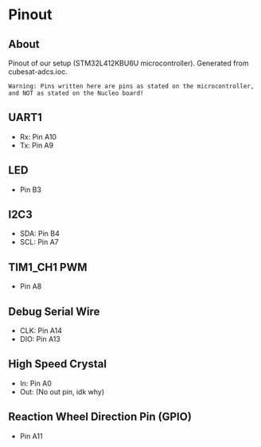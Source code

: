 # Pinout
## About 
Pinout of our setup (STM32L412KBU6U microcontroller). Generated from cubesat-adcs.ioc.  
```
Warning: Pins written here are pins as stated on the microcontroller, and NOT as stated on the Nucleo board!
```

## UART1
- Rx: Pin A10
- Tx: Pin A9

## LED
- Pin B3
	
## I2C3
- SDA: Pin B4
- SCL: Pin A7

## TIM1_CH1 PWM
- Pin A8

## Debug Serial Wire
- CLK: Pin A14
- DIO: Pin A13

## High Speed Crystal
- In: Pin A0
- Out: (No out pin, idk why)

## Reaction Wheel Direction Pin (GPIO)
- Pin A11
